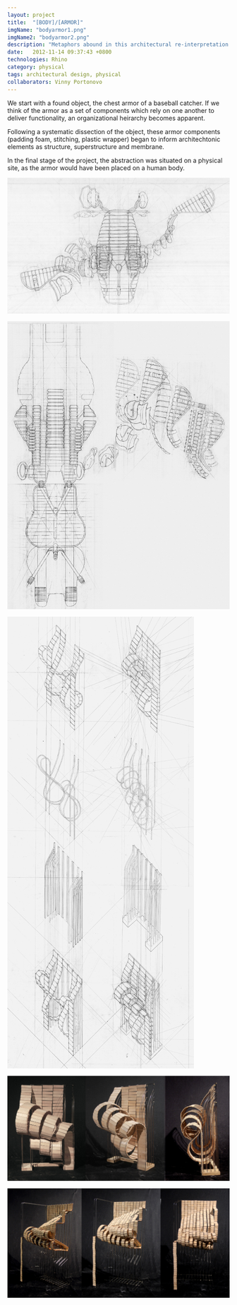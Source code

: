 ```yaml
---
layout: project
title:  "[BODY]/[ARMOR]"
imgName: "bodyarmor1.png"
imgName2: "bodyarmor2.png"
description: "Metaphors abound in this architectural re-interpretation of an everyday object."
date:   2012-11-14 09:37:43 +0800
technologies: Rhino
category: physical
tags: architectural design, physical
collaborators: Vinny Portonovo
---
```


We start with a found object, the chest armor of a baseball catcher. If we think of the armor as a set of components which rely on one another to deliver functionality, an organizational heirarchy becomes apparent.

Following a systematic dissection of the object, these armor components (padding foam, stitching, plastic wrapper) began to inform architechtonic elements as structure, superstructure and membrane.

In the final stage of the project, the abstraction was situated on a physical site, as the armor would have been placed on a human body.

![Alt](/img/bodyarmor/first-drawing.jpg)

![Alt](/img/bodyarmor/armor.jpg)

![Alt](/img/bodyarmor/axons.jpg)

![Alt](/img/bodyarmor/shell.jpg)

![Alt](/img/bodyarmor/finalarmor.jpg)
